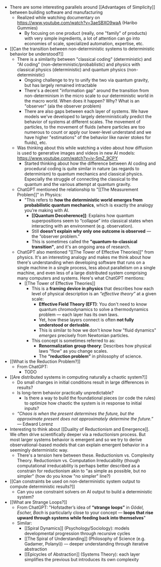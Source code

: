 - There are some interesting parallels around [[Advantages of Simplicity]] between building software and manufacturing
	- Realized while watching documentary on https://www.youtube.com/watch?v=3aeSBXO9waA (Haribo Gummies)
		- By focusing on one product (really, one "family" of products) with very simple ingredients, a lot of attention can go into economies of scale, specialized automation, expertise, etc.
- [[Can the transition between non-deterministic systems to deterministic behavior be understood?]]
	- There is a similarity between "classical coding" (deterministic) and "AI coding" (non-deterministic/probablistic) and physics with classical physics (deterministic) and quantum physics (non-deterministic)
		- Ongoing challenge to try to unify the two via quantum gravity, but has largely remained intractable
		- There's a decent "information gap" around the transition from non-determinism in the micro scale to our deterministic world in the macro world. When does it happen? Why? What is an "observer" (ala the observer problem)
		- There are also gaps between each layer of systems. We have models we've developed to largely deterministically predict the behavior of systems at different scales. The movement of particles, to the movement of fluids (where particles are too numerous to count or apply our lower-level understand and we have higher "estimations" of the behavior like navier stokes for fluids), etc.
	- Was thinking about this while watching a video about how diffusion is used to generative images and videos in new AI models: https://www.youtube.com/watch?v=iv-5mZ_9CPY
		- Started thinking about how the difference between AI coding and procedural coding is quite similar in nature (as regards to determinism) to quantum mechanics and classical physics. Especially the struggle of connecting the classical to the quantum and the various attempt at quantum gravity.
	- ChatGPT mentioned the relationship to "[[The Measurement Problem]]" in Physics:
		- "This refers to **how the deterministic world emerges from probabilistic quantum mechanics**, which is exactly the analogy you're making with AI.
			- **[[Quantum Decoherence]]**: Explains how quantum superpositions seem to “collapse” into classical states when interacting with an environment (e.g. observation).
			- Still **doesn't explain why only one outcome is observed** — the “observer problem.”
			- This is sometimes called the **"quantum-to-classical transition"**, and it's an ongoing area of research.
	- ChatGPT also mentioned "[[The Tower of Effective Theories]]" from physics. It's an interesting analogy and makes me think about how there's understanding when developing software that runs on a single machine in a single process, less about parallelism on a single machine, and even less of a large distributed system comprising many computers and systems. Here's what ChatGPT mentions:
		- [[The Tower of Effective Theories]]
			- This is a **framing device in physics** that describes how each level of physical description is an _“effective theory”_ at a given scale:
				- **Effective Field Theory (EFT)**: You don't need to know quantum chromodynamics to solve a thermodynamics problem — each layer has its own laws.
				- Yet, how these layers connect is often **not fully understood or derivable**.
				- This is similar to how we don't know how "fluid dynamics" _emerges_ precisely from Newtonian particles.
			- This concept is sometimes referred to as:
				- **Renormalization group theory**: Describes how physical laws "flow" as you change scales.
				- The **“reduction problem”** in philosophy of science.
- [[What is the Reduction Problem?]]
	- From ChatGPT:
		- TODO
- [[Are distributed systems in computing naturally a chaotic system?]]
	- Do small changes in initial conditions result in large differences in results?
	- Is long-term behavior practically unpredictable?
		- Is there a way to build the foundational pieces (or code the rules) to optimize how chaotic the system is in response to initial inputs?
	- _“Chaos is when the present determines the future, but the approximate present does not approximately determine the future.”_ — Edward Lorenz
- Interesting to think about [[Duality of Reductionism and Emergence]]. We often drive scientifically deeper via a reductionism process. But most larger systems behavior is emergent and so we try to derive observational-based models that can explain emergent behavior in a seemingly deterministic way.
	- There's a tension here between these. Reductionism vs. Complexity Theory. Reductionism vs. Computation Irreducability (though computational irreducability is perhaps better described as a constrain for reductionism akin to "as simple as possible, but no simpler" (how do you know "no simpler" line?)
- [[Can constraints be used on non-deterministic system output to compute deterministic results?]]
	- Can you use constraint solvers on AI output to build a deterministic system?
- [[What are Strange Loops?]]
	- From ChatGPT: "Hofstadter’s idea of **“strange loops”** in _Gödel, Escher, Bach_ is particularly close to your concept — **loops that rise upward through systems while feeding back into themselves**" 
	- Similar:
		- [[Spiral Dynamics]] (Psychology/Sociology): models developmental progression through recursive cycles
		- [[The Spiral of Understanding]] (Philosophy of Science (e.g. Gadamer, Polanyi)) — deeper understanding through iterative abstraction
		- [[Epicycles of Abstraction]] (Systems Theory): each layer simplifies the previous but introduces its own complexity